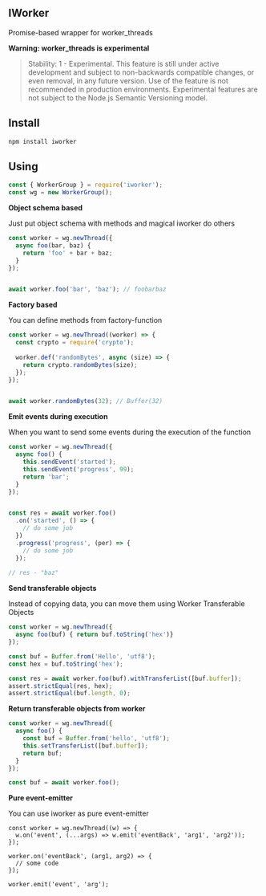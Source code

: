 ## IWorker

Promise-based wrapper for worker_threads

**Warning: worker_threads is experimental**
>Stability: 1 - Experimental. This feature is still under active development and subject to non-backwards compatible changes, or even removal, in any future version. Use of the feature is not recommended in production environments. Experimental features are not subject to the Node.js Semantic Versioning model.


## Install

```bash
npm install iworker
```

## Using

```js
const { WorkerGroup } = require('iworker');
const wg = new WorkerGroup();
```

**Object schema based**

Just put object schema with methods and magical iworker do others 

```js
const worker = wg.newThread({
  async foo(bar, baz) {
    return 'foo' + bar + baz;
  }
});


await worker.foo('bar', 'baz'); // foobarbaz

```

**Factory based**

You can define methods from factory-function

```js
const worker = wg.newThread((worker) => {
  const crypto = require('crypto');
  
  worker.def('randomBytes', async (size) => {
    return crypto.randomBytes(size);
  });
});


await worker.randomBytes(32); // Buffer(32) 
```

**Emit events during execution**

When you want to send some events during the execution of the function

```js
const worker = wg.newThread({
  async foo() {
    this.sendEvent('started');
    this.sendEvent('progress', 99);
    return 'bar';
  }
});


const res = await worker.foo()
  .on('started', () => {
    // do some job
  })
  .progress('progress', (per) => {
    // do some job
  });
  
// res - "baz"
```

**Send transferable objects**

Instead of copying data, you can move them using Worker Transferable Objects

```js
const worker = wg.newThread({
  async foo(buf) { return buf.toString('hex')}
});

const buf = Buffer.from('Hello', 'utf8');
const hex = buf.toString('hex');

const res = await worker.foo(buf).withTransferList([buf.buffer]);
assert.strictEqual(res, hex);
assert.strictEqual(buf.length, 0);

```

**Return transferable objects from worker**

```js
const worker = wg.newThread({
  async foo() { 
    const buf = Buffer.from('hello', 'utf8');
    this.setTransferList([buf.buffer]);
    return buf;
  }
});

const buf = await worker.foo();

```


**Pure event-emitter**

You can use iworker as pure event-emitter

```
const worker = wg.newThread((w) => {
  w.on('event', (...args) => w.emit('eventBack', 'arg1', 'arg2'));
});

worker.on('eventBack', (arg1, arg2) => {
  // some code
});

worker.emit('event', 'arg');

```

